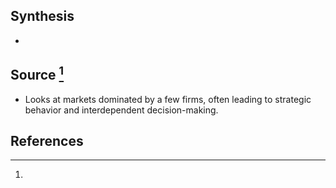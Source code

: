 ## Synthesis
- 
## Source [^1]
- Looks at markets dominated by a few firms, often leading to strategic behavior and interdependent decision-making.
## References

[^1]: